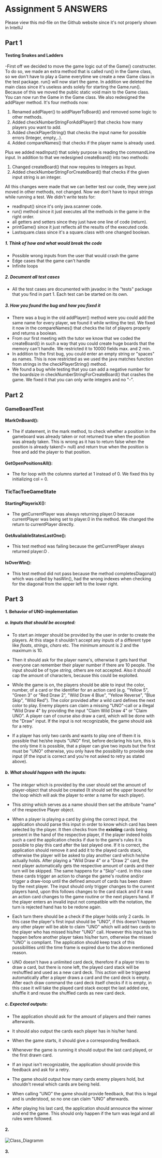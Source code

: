# Assignment 5 ANSWERS

Please view this md-file on the Github website since it's not properly shown in IntelliJ

## Part 1

#### Testing Snakes and Ladders

-First off we decided to move the game logic out of the Game() constructer. To do so, we made an extra method that is called run() in the Game class, so we don't have to play a Game everytime we create a new Game class in the test package. run() will now start the game. In addition we deleted the main class since it's useless ands solely for starting the Game.run(). Because of this we moved the public static void main to the Game class. You can now run the Game in the Game class.
We also redesigned the addPlayer method. It's four methods now:
1. Renamed addPlayer() to addPlayerToBoard() and removed some logic to other methods.
2. Added checkNumberStringForAddPlayer() that checks how many players you want to add.
3. Added checkPlayerString() that checks the input name for possible errors (Integer, empty,..).
4. Added compareNames() that checks if the player name is already used.

Plus we added readInput() that solely purpose is reading the commandLine input. In addition to that we redesigned createBoard() into two methods:
1. Changed createBoard() that now requires to Integers as Input.
2. Added checkNumberStringForCreateBoard() that checks if the given input string is an integer.

All this changes were made that we can better test our code, they were just moved in other methods, not changed. Now we don't have to input strings while running a test. We didn't write tests for: 
- readInput() since it's only java.scanner code. 
- run() method since it just executes all the methods in the game in the right order.
- all getters and setters since they just have one line of code (return).
- printGame() since it just reflects all the results of the executed code.
- Lastsquare.class since it's a square.class with one changed boolean.

##### 1. Think of how and what would break the code
- Possible wrong inputs from the user that would crash the game
- Edge cases that the game can't handle
- Infinite loops

##### 2. Document all test cases
- All the test cases are documented with javadoc in the "tests" package that you find in part 1. Each test can be started on its own.

##### 3. How you found the bug and how you fixed it
- There was a bug in the old addPlayer() method were you could add the same name for every player, we found it while writing the test. We fixed it now in the compareNames() that checks the list of players properly and returns a boolean. 
- From our first meeting with the tutor we know that we coded the createBoard() in such a way that you could create huge boards that the memory can't handle. We restricted it to 10000 fields max. and 2 min.
- In addition to the first bug, you could enter an empty string or "spaces" as names. This is now restricted as we used the java matches function from strings in the checkPlayerString() method.
- We found a bug while testing that you can add a negative number for the boardsize in checkNumberStringForCreateBoard() that crashes the game. We fixed it that you can only write integers and no "-".

## Part 2
### GameBoardTest
#### MarkOnBoard(): 
- The if statement, in the mark method, to check whether a position in the gameboard was already taken or not returned true when the position was already taken. This is wrong as it has to return false when the position is already taken(!= null) and return true when the position is free and add the player to that position.
#### GetOpenPositionsAll():
- The for loop with the columns started at 1 instead of 0. We fixed this by initializing col = 0.

### TicTacToeGameState
#### StartingPlayerisX(): 
- The getCurrentPlayer was always returning player.O because currentPlayer was being set to player.0 in the method. We changed the return to currentPlayer directly.

#### GetAvailableStatesLastOne(): 
- This test method was failing because the getCurrentPlayer always returned player.O .

#### IsOverWin():
- This test method did not pass because the method completesDiagonal() which was called by hasWin(), had the wrong indexes when checking for the diagonal from the upper left to the lower right.

## Part 3

#### 1. Behavior of UNO-implementation

##### a. Inputs that should be accepted:

* To start an _integer_ should be provided by the user in order to create the players. At this stage it shouldn't accept
any inputs of a different type like _floats_, _strings_, _chars_ etc. The minimum amount is 2 and the maximum is 10.

* Then it should ask for the player name's, otherwise it gets hard that everyone can remember their player number if
there are 10 people. The input should be of type _string_, others are not accepted. Also it should cap the amount of
characters, because this could be exploited.

* While the game is on, the players should be able to input the color, number, of a card or the identifier for an
action card (e.g. "Yellow 5", "Green 3" or "Red Draw 2", "Wild Draw 4 Blue", "Yellow Reverse", "Blue Skip", "Wild Red").
The color provided after a wild card defines the next color to play. Enemy players can claim a missing "UNO"-call or
a illegal "Wild Draw 4" by providing the input "Claim Wild Draw 4" or "Claim UNO".
A player can of course also draw a card, which will be done with the "Draw" input. If the input is not recognizable,
the game should ask for a retry.

* If a player has only two cards and wants to play one of them it is possible that he/she inputs "UNO" first, before
declaring his turn, this is the only time it is possible, that a player can give two inputs but the first must be
"UNO" otherwise, you only have the possibility to provide one input (if the input is correct and you're not asked
to retry as stated above).

##### b. What should happen with the inputs:

* The _integer_ which is provided by the user should set the amount of player-object that should be created (It
should set the upper bound for the loop which will ask the player to enter a name for each player).

* This _string_ which serves as a name should then set the attribute "name" of the respective Player object.

* When a player is playing a card by giving the correct input, the application should parse this input in order to know 
which card has been selected by the player. It then checks from the **existing** cards being present in the hand of the 
respective player, if the player indeed holds such a card the application checks if due to the game's rules it is
possible to play this card after the last played one. If it is correct, the application should remove it and add it to 
the played cards stack, otherwise the player will be asked to play another card which he/she actually holds.
After playing a "Wild Draw 4" or a "Draw 2" card, the next player automatically gets the respective amount of cards and 
their turn will be skipped. The same happens for a "Skip"-card. In this case these cards trigger an action to change
the game's routine and/or trigger a draw-loop until the defined amount of cards has been drawn by the next player. The
input should only trigger changes to the current players hand, upon this follows changes to the card stack and if it was
an action card changes to the game routine or the next players hand. If the player enters an invalid input not 
compatible with the notation, the turn is rejected hand has to be redone again.

* Each turn there should be a check if the player holds only 2 cards. In this case the player's first input should be
"UNO", if this doesn't happen any other player will be able to claim "UNO" which will add two cards to the player who
has missed his/her "UNO" call. However this input has to happen before another player takes his/her turn, otherwise the
missed "UNO" is compliant. The application should keep track of this possibilities until the time frame is expired due
to the above mentioned reason.

* UNO doesn't have a unlimited card deck, therefore if a player tries to draw a card, but there is none left, the played
card stack will be reshuffled and used as a new card deck. This action will be triggered automatically after a player
draws a card and the card deck is empty. After each draw command the card deck itself checks if it is empty, in this
case it will take the played card stack except the last added one, shuffle it and reuse the shuffled cards as new card
deck.

##### c. Expected outputs:

* The application should ask for the amount of players and their names afterwards.

* It should also output the cards each player has in his/her hand.

* When the game starts, it should give a corresponding feedback.

* Whenever the game is running it should output the last card played, or the first drawn card.

* If an input isn't recognizable, the application should provide this feedback and ask for a retry.

* The game should output how many cards enemy players hold, but shouldn't reveal which cards are being held.

* When calling "UNO" the game should provide feedback, that this is legal and is understood, so no one can claim 
"UNO" afterwards.

* After playing his last card, the application should announce the winner and end the game. This should only happen
if the turn was legal and all rules were followed.

#### 2.
![Class_Diagramm](https://github.com/alainkueng/BINF4241-group08/blob/Dev/Assignment%205/Class_Diagram.png)
#### 3.
